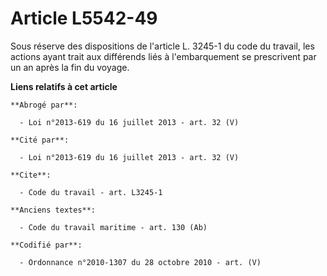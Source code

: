 # Article L5542-49

Sous réserve des dispositions de l'article L. 3245-1 du code du travail, les actions ayant trait aux différends liés à
l'embarquement se prescrivent par un an après la fin du voyage.

**Liens relatifs à cet article**

	**Abrogé par**:

	  - Loi n°2013-619 du 16 juillet 2013 - art. 32 (V)

	**Cité par**:

	  - Loi n°2013-619 du 16 juillet 2013 - art. 32 (V)

	**Cite**:

	  - Code du travail - art. L3245-1

	**Anciens textes**:

	  - Code du travail maritime - art. 130 (Ab)

	**Codifié par**:

	  - Ordonnance n°2010-1307 du 28 octobre 2010 - art. (V)
